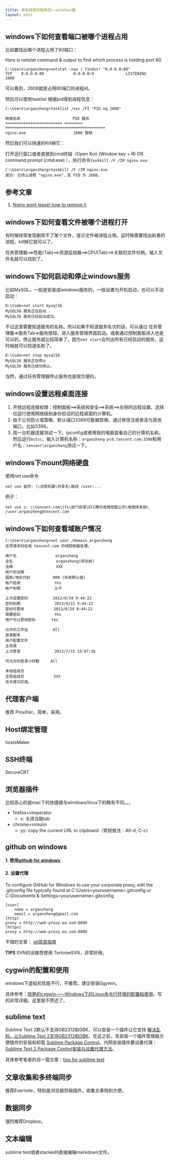 ```yaml
---
title: 卓有成效的程序员——windows篇
layout: post
---
```



windows下如何查看端口被哪个进程占用
-----------------------------------


比如要找出哪个进程占用了80端口：

Here is netstat command & output to find which process is holding port 80.

    C:\Users\arganzheng>netstat -nao | findstr "0.0.0.0:80"
    TCP    0.0.0.0:80             0.0.0.0:0              LISTENING       2608

可以看到，2608就是占用80端口的进程id。

然后可以使用tasklist 根据pid得到进程信息：

    C:\Users\arganzheng>tasklist /svc /FI "PID eq 2608"
    
    映像名称                       PID 服务
    ========================= ======== ============================================
    nginx.exe                     2608 暂缺


然后我们可以快速的Kill掉它：

打开运行窗口或者直接到cmd终端（Open Run (Window key + R) OR commend prompt (cmd.exe) ），执行命令`taskkill /F /IM nginx.exe`:

    C:\Users\arganzheng>taskkill /F /IM nginx.exe
    成功: 已终止进程 "nginx.exe"，其 PID 为 2608。

## 参考文章

1. [Nginx wont leave! how to remove it](http://stackoverflow.com/questions/12239778/nginx-wont-leave-how-to-remove-it)


windows下如何查看文件被哪个进程打开
-----------------------------------


有时候经常发现删除不了某个文件，提示文件被进程占用。这时候需要找出赵勇的进程，kill掉它就可以了。

任务管理器==>性能(Tab)==>资源监视器==>CPU(Tab)==>关联的文件句柄，输入文件名就可以找到了。


windows下如何启动和停止windows服务
----------------------------------

比如MySQL，一般是安装成windows服务的，一般设置为开机启动，也可以手动启动：

    D:\Code>net start mysql56
    MySQL56 服务正在启动 .
    MySQL56 服务已经启动成功。

不过这里需要知道服务的名称。所以如果不知道服务名次的话，可以通过 任务管理器=>服务Tab=>服务按钮，进入服务管理界面启动。或者通过控制面板进入也是可以的。停止服务就比较简单了，因为`net start`会列出所有已经启动的服务。这时候就可以知道名称了。

    D:\Code>net stop mysql56
    MySQL56 服务正在停止 .
    MySQL56 服务已成功停止。

当然，通过任务管理器停止服务也是很方便的。


windows设置远程桌面连接
-----------------------

1. 开放远程连接权限：控制面板==>系统和安全==>系统==>左侧的远程设置，选择 仅运行使用网络级别身份验证的远程桌面的计算机。
2. 由于公司防火墙策略，默认端口3389可能被禁用。通过修改注册表该为其他端口，比如3398。
3. 找一台机器连接测试一下。ipconfig或者用我的电脑查看自己的计算机名称。然后运行`mstsc`，输入计算机名称：`arganzheng-pc0.tencent.com:3398`和用户名：`tencent\arganzheng`测试一下。


windows下mount网络硬盘
----------------------

使用net use命令

    net use 盘符: \\远程机器\共享名\路径 /user:...

例子：

    net use z: \\tencent.com\tfs\部门目录\ECC腾讯电商控股公司\电商研发部\ /user:arganzheng@tencent.com


windows下如何查看域账户情况
------------------------

    C:\Users\arganzheng>net user /domain arganzheng
    这项请求将在域 tencent.com 的域控制器处理。
    
    用户名                 arganzheng
    全名                   arganzheng(郑志彬)
    注释                   XXX
    用户的注释
    国家/地区代码          000 (系统默认值)
    帐户启用               Yes
    帐户到期               从不
    
    上次设置密码           2013/6/24 9:44:22
    密码到期               2013/9/22 9:44:22
    密码可更改             2013/6/24 9:44:22
    需要密码               Yes
    用户可以更改密码       Yes
    
    允许的工作站           All
    登录脚本
    用户配置文件
    主目录
    上次登录               2013/7/15 15:07:36
    
    可允许的登录小时数     All
    
    本地组成员
    全局组成员             XXX
    命令成功完成。


代理客户端
---------


推荐 Proxifier。简单，易用。


Host绑定管理
-----------


hostsMaker


SSH终端
------


SecureCRT


浏览器插件 
---------


比较恶心的是mac下的快捷键与windows/linux下的略有不同。。。

* firefox+vimperator
    * x: 关闭当期tab
* chrome+vimuim
    * yy: copy the current URL to clipboard（常规做法：Alt-d, C-c）


github on windows
-----------------


#### 1. 使用[github for windows](http://windows.github.com/)

#### 2. 设置代理

To configure GitHub for Windows to use your  corporate proxy, edit the .gitconfig file typically found at C:\Users\<yourusername>\.gitconfig or C:\Documents & Settings\<yourusername>\.gitconfig

    [user]
        name = arganzheng
    	email = arganzheng@gmail.com
    [http]
    proxy = http://web-proxy.oa.com:8080
    [https]
    proxy = http://web-proxy.oa.com:8080

不错的文章： [git简易指南](http://rogerdudler.github.io/git-guide/index.zh.html)


**TIPS** SVN的话推荐使用 TortoiseSVN，非常好用。


cygwin的配置和使用
------------------


windows下虚拟机性能不行，不推荐。建议安装Ggywin。

具体参考：[惊艳的cygwin——Windows下的Linux命令行环境的配置和使用](http://oldratlee.com/post/2012-12-22/stunning-cygwin)。写的非常详细，这里就不赘述了。


sublime text
------------

Sublime Text 2默认不支持GB2312和GBK，可以安装一个插件让它支持 [解决乱码，让Sublime Text 2支持GB2312和GBK](http://www.fuzhaopeng.com/2012/sublime-text-2-with-gb2312-gbk-support/)。在这之前，先安装一个插件管理器方便插件的安装和卸载 [Sublime Package Control](http://wbond.net/sublime_packages/package_control/installation)。内网安装插件要设置代理：[Sublime Text 2 Package Control安装与设置代理方法](http://www.tanktan.com/blog/sublime2-proxy/)。

具体参考笔者的另一篇文章：[tips for sublime text](http://arganzheng.life/tips-for-sublime-text.html)


文章收集和多终端同步
-----------------

推荐Evernote，特别是浏览器剪辑插件，收集文章特别方便。


数据同步
-------

强烈推荐Dropbox。


文本编辑
-------

sublime text或者stackedit直接编辑markdown文件。




